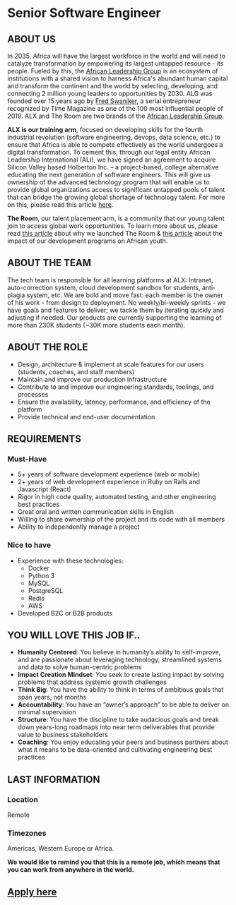 # Senior Software Engineer

## ABOUT US

In 2035, Africa will have the largest workforce in the world and will need to catalyze transformation by empowering its largest untapped resource - its people.
Fueled by this, the [African Leadership Group](https://algroup.org/) is an ecosystem of institutions with a shared vision to harness Africa's abundant human capital and transform the continent and the world by selecting, developing, and connecting 2 million young leaders to opportunities by 2030.
ALG was founded over 15 years ago by [Fred Swaniker](https://time.com/collection/100-most-influential-people-2019/5567703/fred-swaniker/), a serial entrepreneur recognized by Time Magazine as one of the 100 most influential people of 2019.
ALX and The Room are two brands of the [African Leadership Group](https://algroup.org/). 


**ALX is our training arm**, focused on developing skills for the fourth industrial revolution (software engineering, devops, data science, etc.) to ensure that Africa is able to compete effectively as the world undergoes a digital transformation.
To cement this, through our legal entity  African Leadership International (ALI), we have signed an agreement to acquire Silicon Valley based Holberton Inc. – a project-based, college alternative educating the next generation of software engineers.
This will give us ownership of the advanced technology program that will enable us to provide global organizations access to significant untapped pools of talent that can bridge the growing global shortage of technology talent.
For more on this, please read this article [here](https://www.linkedin.com/pulse/africa-comes-silicon-valley-fred-swaniker/?trackingId=Vxz4ynHrTdKfkOF4URKLtQ%3D%3D). 


**The Room**, our talent placement arm, is a community that our young talent join to access global work opportunities. To learn more about us, please read [this article](https://www.linkedin.com/pulse/relationships-how-change-world-fred-swaniker/) about why we launched The Room & [this article](https://www.linkedin.com/pulse/most-inspiring-conversation-ive-had-year-fred-swaniker/?trackingId=hneNVU%2BjUqov2R6A2CD6Dw%3D%3D) about the impact of our development programs on African youth. 


## ABOUT THE TEAM

The tech team is responsible for all learning platforms at ALX: Intranet, auto-correction system, cloud development sandbox for students, anti-plagia system, etc.
We are bold and move fast: each member is the owner of his work - from design to deployment.
No weekly/bi-weekly sprints - we have goals and features to deliver; we tackle them by iterating quickly and adjusting if needed.
Our products are currently supporting the learning of more than 230K students (~30K more students each month).


## ABOUT THE ROLE

- Design, architecture & implement at scale features for our users (students, coaches, and staff members)
- Maintain and improve our production infrastructure
- Contribute to and improve our engineering standards, toolings, and processes
- Ensure the availability, latency, performance, and efficiency of the platform
- Provide technical and end-user documentation


## REQUIREMENTS

### Must-Have

- 5+ years of software development experience (web or mobile)
- 2+ years of web development experience in Ruby on Rails and Javascript (React)
- Rigor in high code quality, automated testing, and other engineering best practices
- Great oral and written communication skills in English
- Willing to share ownership of the project and its code with all members
- Ability to independently manage a project 

### Nice to have

- Experience with these technologies:
  - Docker
  - Python 3
  - MySQL
  - PostgreSQL
  - Redis
  - AWS
- Developed B2C or B2B products


## YOU WILL LOVE THIS JOB IF..

- **Humanity Centered**: You believe in humanity’s ability to self-improve, and are passionate about  leveraging technology, streamlined systems and data to solve human-centric problems
- **Impact Creation Mindset**: You seek to create lasting impact by solving problems that address  systemic growth challenges
- **Think Big**: You have the ability to think in terms of ambitious goals that span years, not months
- **Accountability**: You have an “owner’s approach” to be able to deliver on minimal supervision
- **Structure**: You have the discipline to take audacious goals and break down years-long roadmaps  into near term deliverables that provide value to business stakeholders
- **Coaching**: You enjoy educating your peers and business partners about what it means to be  data-oriented and cultivating engineering best practices


## LAST INFORMATION

### Location

Remote

### Timezones

Americas, Western Europe or Africa.


**We would like to remind you that this is a remote job, which means that you can work from anywhere in the world.**

## [Apply here](../HOWTO.md)
